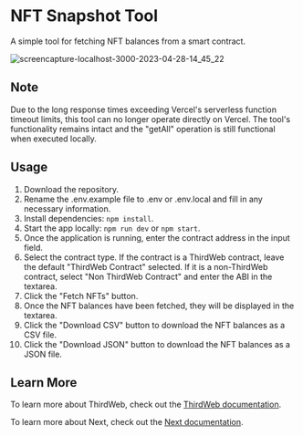 # NFT Snapshot Tool

A simple tool for fetching NFT balances from a smart contract.

![screencapture-localhost-3000-2023-04-28-14_45_22](https://user-images.githubusercontent.com/106103625/235228591-d1fc15ba-0a33-4241-9ebc-8223399d477c.png)

## Note

Due to the long response times exceeding Vercel's serverless function timeout limits, this tool can no longer operate directly on Vercel. The tool's functionality remains intact and the "getAll" operation is still functional when executed locally. 


## Usage

1. Download the repository.
2. Rename the .env.example file to .env or .env.local and fill in any necessary information.
3. Install dependencies: `npm install`.
4. Start the app locally: `npm run dev` or `npm start`.
5. Once the application is running, enter the contract address in the input field.
6. Select the contract type. If the contract is a ThirdWeb contract, leave the default "ThirdWeb Contract" selected. If it is a non-ThirdWeb contract, select "Non ThirdWeb Contract" and enter the ABI in the textarea.
7. Click the "Fetch NFTs" button.
8. Once the NFT balances have been fetched, they will be displayed in the textarea.
9. Click the "Download CSV" button to download the NFT balances as a CSV file.
10. Click the "Download JSON" button to download the NFT balances as a JSON file.

## Learn More

To learn more about ThirdWeb, check out the [ThirdWeb documentation](https://portal.thirdweb.com/).

To learn more about Next, check out the [Next documentation](https://nextjs.org/).
